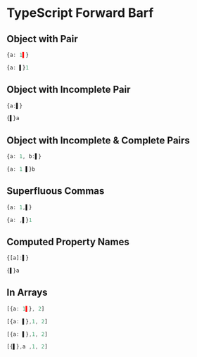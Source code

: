 # TypeScript Forward Barf
## Object with Pair
```typescript
{a: 1▌}
```
```typescript
{a: ▌}1
```

## Object with Incomplete Pair
```typescript
{a:▌}
```
```typescript
{▌}a
```

## Object with Incomplete & Complete Pairs
```typescript
{a: 1, b:▌}
```
```typescript
{a: 1 ▌}b
```

## Superfluous Commas
```typescript
{a: 1,▌}
```
```typescript
{a: ,▌}1
```

## Computed Property Names
```typescript
{[a]:▌}
```
```typescript
{▌}a
```

## In Arrays
```typescript
[{a: 1▌}, 2]
```
```typescript
[{a: ▌},1, 2]
```

```typescript
[{a: ▌},1, 2]
```
```typescript
[{▌},a ,1, 2]
```

